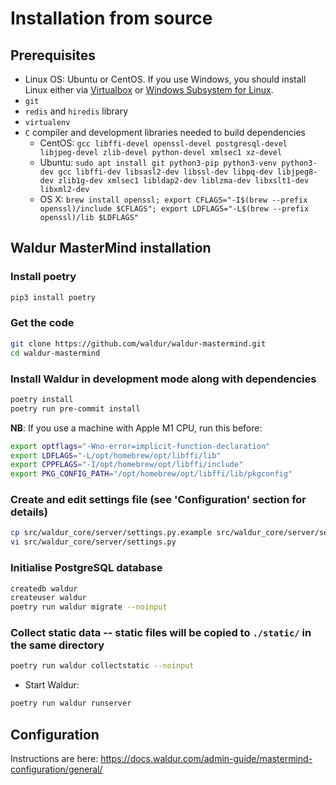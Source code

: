 # Installation from source

## Prerequisites

- Linux OS: Ubuntu or CentOS. If you use Windows, you should
    install Linux either via
    [Virtualbox](https://www.freecodecamp.org/news/how-to-install-ubuntu-with-oracle-virtualbox/)
    or [Windows Subsystem for Linux](https://docs.microsoft.com/en-us/windows/wsl/install).
- `git`
- `redis` and `hiredis` library
- `virtualenv`
- `C` compiler and development libraries needed to build dependencies
  - CentOS:
  `gcc libffi-devel openssl-devel postgresql-devel libjpeg-devel zlib-devel python-devel xmlsec1 xz-devel`
  - Ubuntu:
  `sudo apt install git python3-pip python3-venv python3-dev gcc libffi-dev libsasl2-dev libssl-dev libpq-dev libjpeg8-dev zlib1g-dev xmlsec1 libldap2-dev liblzma-dev libxslt1-dev libxml2-dev`
  - OS X:
  `brew install openssl; export CFLAGS="-I$(brew --prefix openssl)/include $CFLAGS"; export LDFLAGS="-L$(brew --prefix openssl)/lib $LDFLAGS"`

## Waldur MasterMind installation

### Install poetry

``` bash
pip3 install poetry
```

### Get the code

``` bash
git clone https://github.com/waldur/waldur-mastermind.git
cd waldur-mastermind
```

### Install Waldur in development mode along with dependencies

``` bash
poetry install
poetry run pre-commit install
```

**NB**: If you use a machine with Apple M1 CPU, run this before:

``` bash
export optflags="-Wno-error=implicit-function-declaration"
export LDFLAGS="-L/opt/homebrew/opt/libffi/lib"
export CPPFLAGS="-I/opt/homebrew/opt/libffi/include"
export PKG_CONFIG_PATH="/opt/homebrew/opt/libffi/lib/pkgconfig"
```

### Create and edit settings file (see 'Configuration' section for details)

``` bash
cp src/waldur_core/server/settings.py.example src/waldur_core/server/settings.py
vi src/waldur_core/server/settings.py
```

### Initialise PostgreSQL database

``` bash
createdb waldur
createuser waldur
poetry run waldur migrate --noinput
```

### Collect static data \-- static files will be copied to `./static/` in the same directory

``` bash
poetry run waldur collectstatic --noinput
```

- Start Waldur:

``` bash
poetry run waldur runserver
```

## Configuration

Instructions are here: <https://docs.waldur.com/admin-guide/mastermind-configuration/general/>
